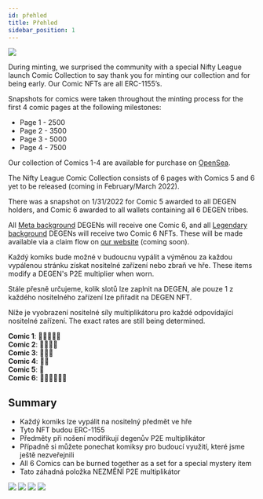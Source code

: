 ```yaml
---
id: přehled
title: Přehled
sidebar_position: 1
---
```


![](/img/NL_Comic_Burner.jpeg)

During minting, we surprised the community with a special Nifty League launch Comic Collection to say thank you for minting our collection and for being early. Our Comic NFTs are all ERC-1155’s.

Snapshots for comics were taken throughout the minting process for the first 4 comic pages at the following milestones:

- Page 1 - 2500
- Page 2 - 3500
- Page 3 - 5000
- Page 4 - 7500

Our collection of Comics 1-4 are available for purchase on [OpenSea](https://opensea.io/collection/nifty-league-launch-comics).

The Nifty League Comic Collection consists of 6 pages with Comics 5 and 6 yet to be released (coming in February/March 2022).

There was a snapshot on 1/31/2022 for Comic 5 awarded to all DEGEN holders, and Comic 6 awarded to all wallets containing all 6 DEGEN tribes.

All [Meta background](https://docs.niftyleague.com/overview/degens/backgrounds) DEGENs will receive one Comic 6, and all [Legendary background](https://docs.niftyleague.com/overview/degens/backgrounds) DEGENs will receive two Comic 6 NFTs. These will be made available via a claim flow on [our website](https://niftyleague.com/) (coming soon).

Každý komiks bude možné v budoucnu vypálit a výměnou za každou vypálenou stránku získat nositelné zařízení nebo zbraň ve hře. These items modify a DEGEN's P2E multiplier when worn.

Stále přesně určujeme, kolik slotů lze zaplnit na DEGEN, ale pouze 1 z každého nositelného zařízení lze přiřadit na DEGEN NFT.

Níže je vyobrazení nositelné síly multiplikátoru pro každé odpovídající nositelné zařízení. The exact rates are still being determined.

**Comic 1**: 💪💪💪💪💪  
**Comic 2**: 💪💪💪💪  
**Comic 3**: 💪💪💪  
**Comic 4**: 💪💪  
**Comic 5**: 💪  
**Comic 6**: 💪💪💪💪💪💪

## Summary

- Každý komiks lze vypálit na nositelný předmět ve hře
- Tyto NFT budou ERC-1155
- Předměty při nošení modifikují degenův P2E multiplikátor
- Případně si můžete ponechat komiksy pro budoucí využití, které jsme ještě nezveřejnili
- All 6 Comics can be burned together as a set for a special mystery item
- Tato záhadná položka NEZMĚNÍ P2E multiplikátor

![](/img/NL_Comic_1.png) ![](/img/NL_Comic_2.png) ![](/img/NL_Comic_3.png) ![](/img/NL_Comic_4.png)
